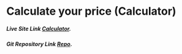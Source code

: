 # Calculate your price (Calculator)

##### Live Site Link [Calculator](https://.web.app/).
##### Git Repository Link [Repo](https://github.com/sanjimo/calculate-your-price).
